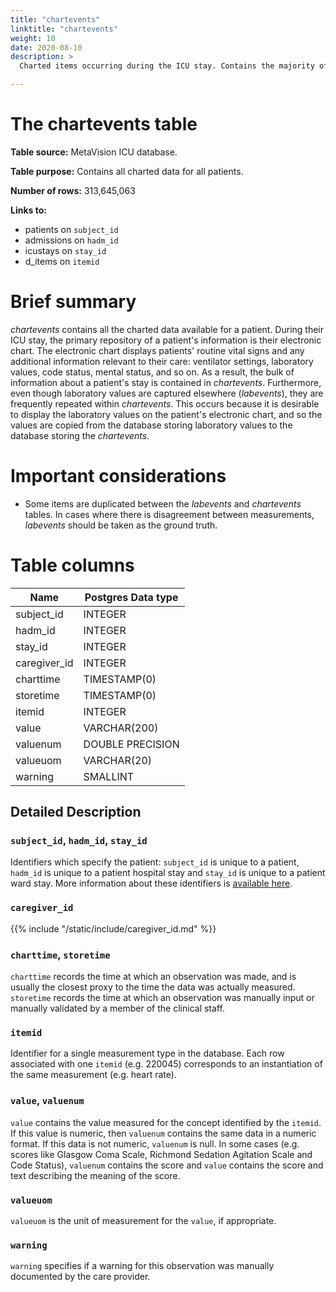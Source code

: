 ```yaml
---
title: "chartevents"
linktitle: "chartevents"
weight: 10
date: 2020-08-10
description: >
  Charted items occurring during the ICU stay. Contains the majority of information documented in the ICU.

---
```



# The chartevents table

**Table source:** MetaVision ICU database.

**Table purpose:** Contains all charted data for all patients.

**Number of rows:** 313,645,063

**Links to:**

* patients on `subject_id`
* admissions on `hadm_id`
* icustays on `stay_id`
* d_items on `itemid`

# Brief summary

*chartevents* contains all the charted data available for a patient. During their ICU stay, the primary repository of a patient's information is their electronic chart. The electronic chart displays patients' routine vital signs and any additional information relevant to their care: ventilator settings, laboratory values, code status, mental status, and so on. As a result, the bulk of information about a patient's stay is contained in *chartevents*. Furthermore, even though laboratory values are captured elsewhere (*labevents*), they are frequently repeated within *chartevents*. This occurs because it is desirable to display the laboratory values on the patient's electronic chart, and so the values are copied from the database storing laboratory values to the database storing the *chartevents*.

# Important considerations

* Some items are duplicated between the *labevents* and *chartevents* tables. In cases where there is disagreement between measurements, *labevents* should be taken as the ground truth.

# Table columns

Name | Postgres Data type
---- | --------
subject\_id | INTEGER
hadm\_id | INTEGER
stay\_id | INTEGER
caregiver_id | INTEGER
charttime | TIMESTAMP(0)
storetime | TIMESTAMP(0)
itemid | INTEGER
value | VARCHAR(200)
valuenum | DOUBLE PRECISION
valueuom | VARCHAR(20)
warning | SMALLINT

## Detailed Description

### `subject_id`, `hadm_id`, `stay_id`

Identifiers which specify the patient: `subject_id` is unique to a patient, `hadm_id` is unique to a patient hospital stay and `stay_id` is unique to a patient ward stay. More information about these identifiers is [available here](/docs/iv/about/concepts/).

### `caregiver_id`

{{% include "/static/include/caregiver_id.md" %}}

### `charttime`, `storetime`

`charttime` records the time at which an observation was made, and is usually the closest proxy to the time the data was actually measured. `storetime` records the time at which an observation was manually input or manually validated by a member of the clinical staff.

### `itemid`

Identifier for a single measurement type in the database. Each row associated with one `itemid` (e.g. 220045) corresponds to an instantiation of the same measurement (e.g. heart rate).

### `value`, `valuenum`

`value` contains the value measured for the concept identified by the `itemid`. If this value is numeric, then `valuenum` contains the same data in a numeric format. If this data is not numeric, `valuenum` is null. In some cases (e.g. scores like Glasgow Coma Scale, Richmond Sedation Agitation Scale and Code Status), `valuenum` contains the score and `value` contains the score and text describing the meaning of the score.

### `valueuom`

`valueuom` is the unit of measurement for the `value`, if appropriate.

### `warning`

`warning` specifies if a warning for this observation was manually documented by the care provider.
